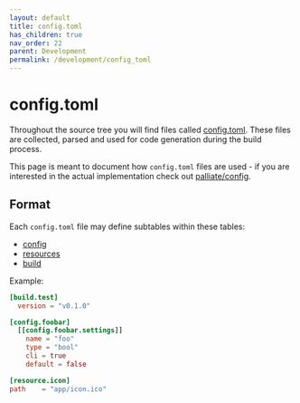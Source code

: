 ```yaml
---
layout: default
title: config.toml
has_children: true
nav_order: 22
parent: Development
permalink: /development/config_toml
---
```


# config.toml

Throughout the source tree you will find files called [config.toml](https://github.com/search?q=filename%3Aconfig.toml+repo%3Apalliate%2Fpalliate+repo%3Apalliate%2Flibpalliate&type=code). These files are collected, parsed and used for code generation during the build process.

This page is meant to document how `config.toml` files are used - if you are interested in the actual implementation check out [palliate/config](https://github.com/palliate/palliate/tree/master/config).

## Format

Each `config.toml` file may define subtables within these tables:
* [config](/development/config)
* [resources](/development/resources)
* [build](/development/build)

Example:
```toml
[build.test]
  version = "v0.1.0"

[config.foobar]
  [[config.foobar.settings]]
    name = "foo"
    type = "bool"
    cli = true
    default = false

[resource.icon]
path    = "app/icon.ico"
```